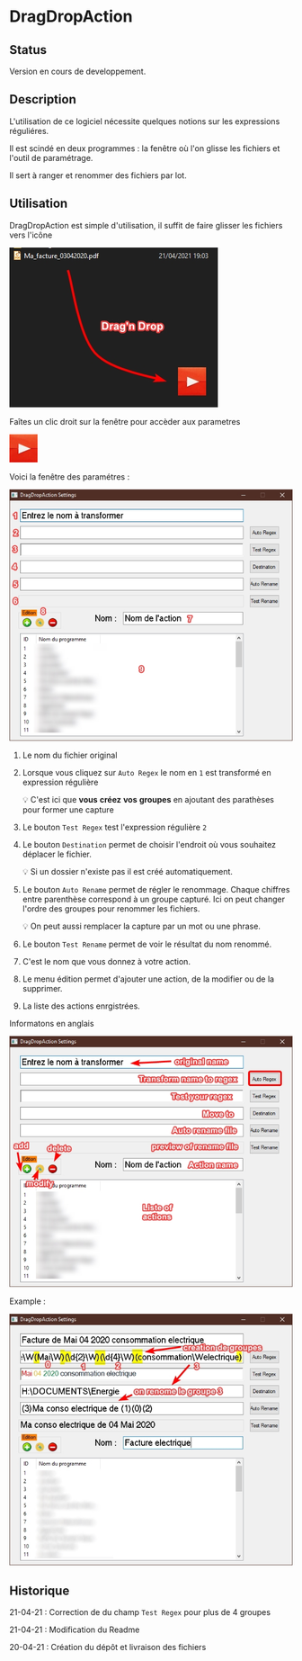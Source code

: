 # DragDropAction 


## Status

Version en cours de developpement.

## Description

L'utilisation de ce logiciel nécessite quelques notions sur les expressions réguliéres. 

Il est scindé en deux programmes : la fenêtre où l'on glisse les fichiers et l'outil de paramétrage.

Il sert à ranger et renommer des fichiers par lot.

## Utilisation

DragDropAction est simple d'utilisation, il suffit de faire glisser les fichiers vers l'icône

![DragNDrop](./images/image001.jpg)

Faîtes un clic droit sur la fenêtre pour accèder aux parametres

![DragNDrop](./Resources/play.jpg)

Voici la fenêtre des paramétres :

![DragNDrop](./images/image003.jpg)

1. Le nom du fichier original

2. Lorsque vous cliquez sur `Auto Regex` le nom en `1` est transformé en expression régulière

   💡 C'est ici que __vous__ __créez__ __vos__ __groupes__ en ajoutant des parathèses pour former une capture
   
3. Le bouton `Test Regex` test l'expression régulière `2`

4. Le bouton `Destination` permet de choisir l'endroit où vous souhaitez déplacer le fichier.

   💡 Si un dossier n'existe pas il est créé automatiquement.
   
5. Le bouton `Auto Rename` permet de régler le renommage. Chaque chiffres entre parenthèse correspond
   à un groupe capturé. Ici on peut changer l'ordre des groupes pour renommer les fichiers.
   
   💡 On peut aussi remplacer la capture par un mot ou une phrase.
   
6. Le bouton `Test Rename` permet de voir le résultat du nom renommé.

7. C'est le nom que vous donnez à votre action.

8. Le menu édition permet d'ajouter une action, de la modifier ou de la supprimer.

9. La liste des actions enrgistrées.

Informatons en anglais

![DragNDropEN](./images/image002.jpg)

Example :

![Exemple](./images/image005.jpg)

## Historique

21-04-21 : Correction de du champ `Test Regex` pour plus de 4 groupes

21-04-21 : Modification du Readme

20-04-21 : Création du dépôt et livraison des fichiers